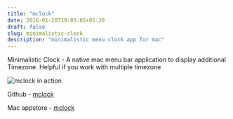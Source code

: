 ```yaml
---
title: "mclock"
date: 2016-01-28T19:03:05+05:30
draft: false
slug: minimalistic-clock
description: "minimalistic menu clock app for mac"
---
```



Minimalistic Clock - A native mac menu bar application to display additional Timezone. Helpful if you work with multiple timezone

![mclock in action](../../assets/mclock-in-action.png)


Github - [mclock](https://github.com/palaniraja/mclock)

Mac appstore - [mclock](https://itunes.apple.com/WebObjects/MZStore.woa/wa/viewSoftware?id=1076119164&mt=12)

